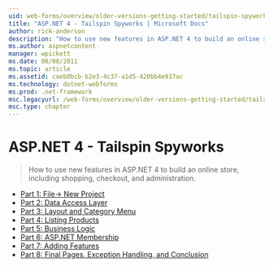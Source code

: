 ```yaml
---
uid: web-forms/overview/older-versions-getting-started/tailspin-spyworks/index
title: "ASP.NET 4 - Tailspin Spyworks | Microsoft Docs"
author: rick-anderson
description: "How to use new features in ASP.NET 4 to build an online store, including shopping, checkout, and administration."
ms.author: aspnetcontent
manager: wpickett
ms.date: 08/08/2011
ms.topic: article
ms.assetid: caeb0bcb-b2e3-4c37-a1d5-420bb4e917ac
ms.technology: dotnet-webforms
ms.prod: .net-framework
msc.legacyurl: /web-forms/overview/older-versions-getting-started/tailspin-spyworks
msc.type: chapter
---
```

ASP.NET 4 - Tailspin Spyworks
====================
> How to use new features in ASP.NET 4 to build an online store, including shopping, checkout, and administration.


- [Part 1: File-> New Project](tailspin-spyworks-part-1.md)
- [Part 2: Data Access Layer](tailspin-spyworks-part-2.md)
- [Part 3: Layout and Category Menu](tailspin-spyworks-part-3.md)
- [Part 4: Listing Products](tailspin-spyworks-part-4.md)
- [Part 5: Business Logic](tailspin-spyworks-part-5.md)
- [Part 6: ASP.NET Membership](tailspin-spyworks-part-6.md)
- [Part 7: Adding Features](tailspin-spyworks-part-7.md)
- [Part 8: Final Pages, Exception Handling, and Conclusion](tailspin-spyworks-part-8.md)